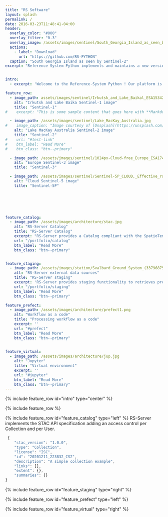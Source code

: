 ```yaml
---
title: "RS Software"
layout: splash
permalink: /
date: 2016-03-23T11:48:41-04:00
header:
  overlay_color: "#000"
  overlay_filter: "0.3"
  overlay_image: /assets/images/sentinel/South_Georgia_Island_as_seen_by_Sentinel-2.jpg
  actions:
    - label: "Download"
      url: "https://github.com/RS-PYTHON"
  caption: "South Georgia Island as seen by Sentinel-2"
excerpt: "Reference System Python implements and maintains a new version of the RS Software compatible with the new Python-based processors, taking advantage of existing Python libraries (in particular Prefect) and novel tools to maximise the flexibility and simplify the maintainability of the solution."


intro: 
  - excerpt: 'Welcome to the Reference-System Python ! Our platform is designed to efficiently orchestrate processing pipelines for Copernicus satellite imagery. We will  support at first processing chains for Sentinel-1, Sentinel-2, and Sentinel-3 data. Looking ahead, we’re excited to expand our capabilities to include Sentinel-5P and other upcoming Copernicus missions. Join us on this journey as we unlock valuable insights from Earth observation data!  '

feature_row:
  - image_path: assets/images/sentinel/Irkutsk_and_Lake_Baikal_ESA15342560.jpeg
    alt: "Irkutsk and Lake Baika Sentinel-1 image"
    title: "Sentinel-1"
#    excerpt: "This is some sample content that goes here with **Markdown** formatting."

  - image_path: /assets/images/sentinel/Lake_MacKay_Australia.jpg
#    image_caption: "Image courtesy of [Unsplash](https://unsplash.com/)"
    alt: "Lake MacKay Australia Sentinel-2 image"
    title: "Sentinel-2"
#    url: "#test-link"
#    btn_label: "Read More"
#    btn_class: "btn--primary"

  - image_path: /assets/images/sentinel/1024px-Cloud-free_Europe_ESA17486464.jpeg
    alt: "Europe Sentinel-3 image"
    title: "Sentinel-3"

  - image_path: /assets/images/sentinel/Sentinel-5P_CLOUD,_Effective_radiometric_cloud_fraction.jpg
    alt: "Cloud Sentinel-5 image"
    title: "Sentinel-5P"


    
    


feature_catalog:
  - image_path: /assets/images/architecture/stac.jpg
    alt: "RS-Server Catalog"
    title: "RS-Server Catalog"
    excerpt: "RS-Server provides a Catalog compliant with the SpatioTemporal Asset Catalog (STAC) format. It also provides an access control per Collection on top of STAC endpoints. Using a standard format like STAC aims to standardize the way geospatial asset metadata is structured and queried. A “spatiotemporal asset” refers to any file that represents information about the Earth captured at a specific place and time." 
    url: "/portfolio/catalog"
    btn_label: "Read More"
    btn_class: "btn--primary"


feature_staging:
  - image_path: /assets/images/station/Svalbard_Ground_System_(33796875886).jpg
    alt: "RS-Server external data sources"
    title: "RS-Server staging"
    excerpt: 'RS-Server provides staging functionality to retrieves product from external data sources. RS-Server can provide access to auxillary data from ADGS station. It can also provide access to Telemetry raw data from CADIP stations, sentinel level-0 product from LTA or Level-1 and Level-2 from PRIP.'
    url: "/portfolio/staging"
    btn_label: "Read More"
    btn_class: "btn--primary"

feature_prefect:
  - image_path: /assets/images/architecture/prefect1.png
    alt: "Workflow as a code"
    title: "Processing workflow as a code"
    excerpt: ''
    url: "#prefect"
    btn_label: "Read More"
    btn_class: "btn--primary"

    
feature_virtual:
  - image_path: /assets/images/architecture/jup.jpg
    alt: "Jupyter"
    title: "Virtual environment"
    excerpt: ''
    url: "#jupyter"
    btn_label: "Read More"
    btn_class: "btn--primary"
---
```


{% include feature_row id="intro" type="center" %}

{% include feature_row %}

{% include feature_row id="feature_catalog" type="left" %}
RS-Server implements the STAC API specification adding an access control per Collection and per User.
``` javascript 
 {
    "stac_version": "1.0.0",
    "type": "Collection",
    "license": "ISC",
    "id": "20201211_223832_CS2",
    "description": "A simple collection example",
    "links": [],
    "extent": {},
    "summaries": {}
}
```

{% include feature_row id="feature_staging" type="right" %}

{% include feature_row id="feature_prefect" type="left" %}

{% include feature_row id="feature_virtual" type="right" %}

